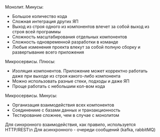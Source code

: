 Монолит. Минусы:
- Большое количество кода
- Сложная интеграция других ЯП
- Выход из строя одного из компонентов влечет за собой выход из строя всей программы
- Сложность масштабирования отдельных компонентов
- Сложность одновременной разработки в команде
- Любые изменения проекта влекут за собой полную сборку и развертывание всего приложения

Микросервисы. Плюсы:
- Изоляция компонентов. Приложение может корректно работать даже при выходе из строя какого-либо компонента
- Можно использовать разные стеки, подходы и даже ЯП
- Проще работать с небольшим кол-вом кода

Микросервисы. Минусы:
- Организация взаимодействия всех компонентов
- Соединениие с базами данных и транзакционность
- Тестирование сложнее, чем в случае с монолитом

Для синхронного взаимодействия, как правило, используется HTTP/REST\n
Для асинхронного - очереди сообщений (kafka, rabbitMQ)

